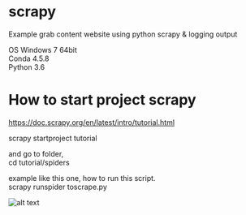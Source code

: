 # scrapy
Example grab content website using python scrapy & logging output <br >

OS Windows 7 64bit <br >
Conda 4.5.8 <br >
Python 3.6 <br >

# How to start project scrapy
https://doc.scrapy.org/en/latest/intro/tutorial.html <br >
 
scrapy startproject tutorial <br >

and go to folder, <br >
cd tutorial/spiders <br >

example like this one, how to run this script. <br >
scrapy runspider toscrape.py <br >


![alt text](https://image.ibb.co/bANsD9/scrapy.png)
